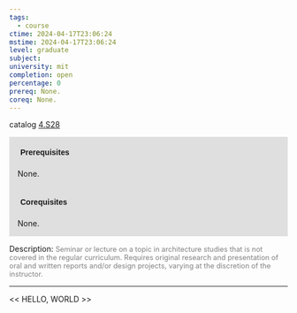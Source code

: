 ```yaml
---
tags:
  - course
ctime: 2024-04-17T23:06:24
mstime: 2024-04-17T23:06:24
level: graduate
subject: 
university: mit
completion: open
percentage: 0
prereq: None.
coreq: None.
---
```


catalog [4.S28](http://student.mit.edu/catalog/m4b.html#4.S28)

<span style="display: block; padding: 15px; background-color: rgb(100, 100, 100, 0.2);"><font id="m_prereq3083_0" style="display: block; font-family: Arial, sans-serif; font-weight: bold; padding: 5px">Prerequisites</font><br><span id="prereq3083_0">None.</span></span>
<span style="display: block; padding: 15px; background-color: rgb(100, 100, 100, 0.2);"><font id="m_coreq3083_0" style="display: block; font-family: Arial, sans-serif; font-weight: bold; padding: 5px">Corequisites</font><br><span id="coreq3083_0">None.</span></span>

<font style="">Description:</font>
<font style="color: grey; font-size: 0.8rem;">Seminar or lecture on a topic in architecture studies that is not covered in the regular curriculum. Requires original research and presentation of oral and written reports and/or design projects, varying at the discretion of the instructor.</font>



---

<< HELLO, WORLD >>
